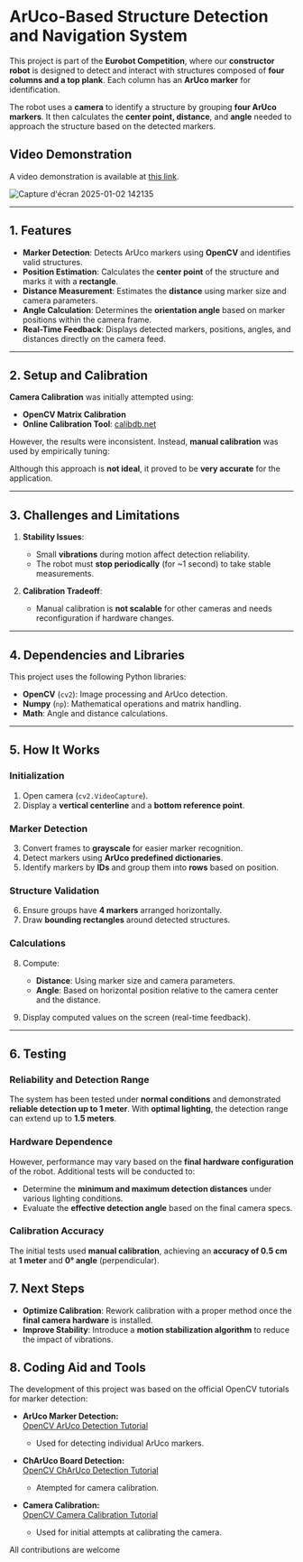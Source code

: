 # **ArUco-Based Structure Detection and Navigation System**  

This project is part of the **Eurobot Competition**, where our **constructor robot** is designed to detect and interact with structures composed of **four columns and a top plank**. Each column has an **ArUco marker** for identification.  

The robot uses a **camera** to identify a structure by grouping **four ArUco markers**. It then calculates the **center point, distance**, and **angle** needed to approach the structure based on the detected markers.  

## Video Demonstration

A video demonstration is available at [this link](https://ecambxl-my.sharepoint.com/:v:/g/personal/20342_ecam_be/EW-UIrKyDCBDnoYTrRQf6EwB9v344oa9Tieo-ua3VUhfVA?nav=eyJyZWZlcnJhbEluZm8iOnsicmVmZXJyYWxBcHAiOiJPbmVEcml2ZUZvcmJ1c2luZXNzIiwicmVmZXJyYWxBcHBQbGF0Zm9ybSI6IldlYiIsInJlZmVycmFsTW9kZSI6InZpZXciLCJyZWZlcnJhbFZpZXciOiJNeUZpbGVzTGlua0NvcHkifX0&e=MrrJCD).


![Capture d'écran 2025-01-02 142135](https://github.com/user-attachments/assets/fecd140e-0465-480a-8119-c2e28af08608)



---

## **1. Features**  

- **Marker Detection**: Detects ArUco markers using **OpenCV** and identifies valid structures.  
- **Position Estimation**: Calculates the **center point** of the structure and marks it with a **rectangle**.  
- **Distance Measurement**: Estimates the **distance** using marker size and camera parameters.  
- **Angle Calculation**: Determines the **orientation angle** based on marker positions within the camera frame.  
- **Real-Time Feedback**: Displays detected markers, positions, angles, and distances directly on the camera feed.  

---

## **2. Setup and Calibration**  

**Camera Calibration** was initially attempted using:  
- **OpenCV Matrix Calibration**  
- **Online Calibration Tool**: [calibdb.net](https://www.calibdb.net)  

However, the results were inconsistent. Instead, **manual calibration** was used by empirically tuning:  

Although this approach is **not ideal**, it proved to be **very accurate** for the application.  

---

## **3. Challenges and Limitations**  

1. **Stability Issues**:  
   - Small **vibrations** during motion affect detection reliability.  
   - The robot must **stop periodically** (for ~1 second) to take stable measurements.

2. **Calibration Tradeoff**:  
   - Manual calibration is **not scalable** for other cameras and needs reconfiguration if hardware changes.  

---

## **4. Dependencies and Libraries**  

This project uses the following Python libraries:  
- **OpenCV** (`cv2`): Image processing and ArUco detection.  
- **Numpy** (`np`): Mathematical operations and matrix handling.  
- **Math**: Angle and distance calculations.  

---

## **5. How It Works**  

### **Initialization**  
1. Open camera (`cv2.VideoCapture`).  
2. Display a **vertical centerline** and a **bottom reference point**.  

### **Marker Detection**  
3. Convert frames to **grayscale** for easier marker recognition.  
4. Detect markers using **ArUco predefined dictionaries**.  
5. Identify markers by **IDs** and group them into **rows** based on position.  

### **Structure Validation**  
6. Ensure groups have **4 markers** arranged horizontally.  
7. Draw **bounding rectangles** around detected structures.  

### **Calculations**  
8. Compute:
   - **Distance**: Using marker size and camera parameters.  
   - **Angle**: Based on horizontal position relative to the camera center and the distance.  

10. Display computed values on the screen (real-time feedback).  

---
## **6. Testing**  

### **Reliability and Detection Range**  
The system has been tested under **normal conditions** and demonstrated **reliable detection up to 1 meter**. With **optimal lighting**, the detection range can extend up to **1.5 meters**.  

### **Hardware Dependence**  
However, performance may vary based on the **final hardware configuration** of the robot. Additional tests will be conducted to:  
- Determine the **minimum and maximum detection distances** under various lighting conditions.  
- Evaluate the **effective detection angle** based on the final camera specs.  

### **Calibration Accuracy**  
The initial tests used **manual calibration**, achieving an **accuracy of 0.5 cm** at **1 meter** and **0° angle** (perpendicular).  


## **7. Next Steps**  

- **Optimize Calibration**: Rework calibration with a proper method once the **final camera hardware** is installed.  
- **Improve Stability**: Introduce a **motion stabilization algorithm** to reduce the impact of vibrations.

## 8. Coding Aid and Tools
The development of this project was based on the official OpenCV tutorials for marker detection:

- **ArUco Marker Detection:**  
  [OpenCV ArUco Detection Tutorial](https://docs.opencv.org/4.x/d5/dae/tutorial_aruco_detection.html)  
  - Used for detecting individual ArUco markers.

- **ChArUco Board Detection:**  
  [OpenCV ChArUco Detection Tutorial](https://docs.opencv.org/4.x/df/d4a/tutorial_charuco_detection.html)  
  - Atempted for camera calibration.
 
- **Camera Calibration:**  
  [OpenCV Camera Calibration Tutorial](https://docs.opencv.org/3.4/dc/dbb/tutorial_py_calibration.html#:~:text=We%20can%20use%20the%20function%2C%20cv.calibrateCamera%20%28%29%20which,OpenCV%20comes%20with%20two%20methods%20for%20doing%20this.)  
  - Used for initial attempts at calibrating the camera.  


All contributions are welcome
